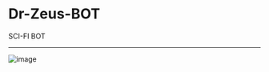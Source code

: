 # Dr-Zeus-BOT
SCI-FI BOT 
<hr />

![image](https://user-images.githubusercontent.com/66790056/125488578-5f1ab693-ca95-4cc6-87be-b84113837cc2.png)
